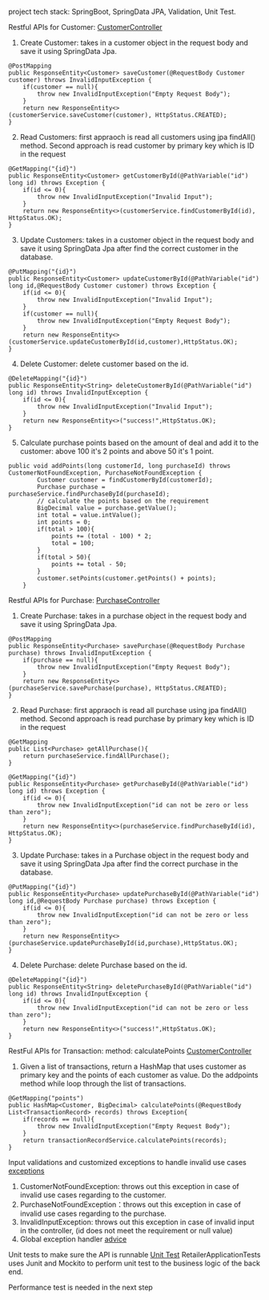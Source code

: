 project tech stack: SpringBoot, SpringData JPA, Validation, Unit Test.


Restful APIs for Customer: [CustomerController](https://github.com/undefeatedzombie/webapi/blob/main/src/main/java/com/webapi/retailer/controller/CustomerController.java)
1. Create Customer: takes in a customer object in the request body and save it using SpringData Jpa.
```
@PostMapping
public ResponseEntity<Customer> saveCustomer(@RequestBody Customer customer) throws InvalidInputException {
    if(customer == null){
        throw new InvalidInputException("Empty Request Body");
    }
    return new ResponseEntity<>(customerService.saveCustomer(customer), HttpStatus.CREATED);
}
```
2. Read Customers: first appraoch is read all customers using jpa findAll() method. Second approach is read customer by primary key which is ID in the request
```
@GetMapping("{id}")
public ResponseEntity<Customer> getCustomerById(@PathVariable("id") long id) throws Exception {
    if(id <= 0){
        throw new InvalidInputException("Invalid Input");
    }
    return new ResponseEntity<>(customerService.findCustomerById(id), HttpStatus.OK);
}
```
3. Update Customers: takes in a customer object in the request body and save it using SpringData Jpa after find the correct customer in the database.
```
@PutMapping("{id}")
public ResponseEntity<Customer> updateCustomerById(@PathVariable("id") long id,@RequestBody Customer customer) throws Exception {
    if(id <= 0){
        throw new InvalidInputException("Invalid Input");
    }
    if(customer == null){
        throw new InvalidInputException("Empty Request Body");
    }
    return new ResponseEntity<>(customerService.updateCustomerById(id,customer),HttpStatus.OK);
}
```
4. Delete Customer: delete customer based on the id.
```
@DeleteMapping("{id}")
public ResponseEntity<String> deleteCustomerById(@PathVariable("id") long id) throws InvalidInputException {
    if(id <= 0){
        throw new InvalidInputException("Invalid Input");
    }
    return new ResponseEntity<>("success!",HttpStatus.OK);
}
```
5. Calculate purchase points based on the amount of deal and add it to the customer: above 100 it's 2 points and above 50 it's 1 point.
```
public void addPoints(long customerId, long purchaseId) throws CustomerNotFoundException, PurchaseNotFoundException {
        Customer customer = findCustomerById(customerId);
        Purchase purchase = purchaseService.findPurchaseById(purchaseId);
        // calculate the points based on the requirement
        BigDecimal value = purchase.getValue();
        int total = value.intValue();
        int points = 0;
        if(total > 100){
            points += (total - 100) * 2;
            total = 100;
        }
        if(total > 50){
            points += total - 50;
        }
        customer.setPoints(customer.getPoints() + points);
    }
```
Restful APIs for Purchase: [PurchaseController](https://github.com/undefeatedzombie/webapi/blob/main/src/main/java/com/webapi/retailer/controller/PurchaseController.java)
1. Create Purchase: takes in a purchase object in the request body and save it using SpringData Jpa.
```
@PostMapping
public ResponseEntity<Purchase> savePurchase(@RequestBody Purchase purchase) throws InvalidInputException {
    if(purchase == null){
        throw new InvalidInputException("Empty Request Body");
    }
    return new ResponseEntity<>(purchaseService.savePurchase(purchase), HttpStatus.CREATED);
}
```
2. Read Purchase: first appraoch is read all purchase using jpa findAll() method. Second approach is read purchase by primary key which is ID in the request
```
@GetMapping
public List<Purchase> getAllPurchase(){
    return purchaseService.findAllPurchase();
}

@GetMapping("{id}")
public ResponseEntity<Purchase> getPurchaseById(@PathVariable("id") long id) throws Exception {
    if(id <= 0){
        throw new InvalidInputException("id can not be zero or less than zero");
    }
    return new ResponseEntity<>(purchaseService.findPurchaseById(id), HttpStatus.OK);
}
```
3. Update Purchase: takes in a Purchase object in the request body and save it using SpringData Jpa after find the correct purchase in the database.
```
@PutMapping("{id}")
public ResponseEntity<Purchase> updatePurchaseById(@PathVariable("id") long id,@RequestBody Purchase purchase) throws Exception {
    if(id <= 0){
        throw new InvalidInputException("id can not be zero or less than zero");
    }
    return new ResponseEntity<>(purchaseService.updatePurchaseById(id,purchase),HttpStatus.OK);
}
```
4. Delete Purchase: delete Purchase based on the id.
```
@DeleteMapping("{id}")
public ResponseEntity<String> deletePurchaseById(@PathVariable("id") long id) throws InvalidInputException {
    if(id <= 0){
        throw new InvalidInputException("id can not be zero or less than zero");
    }
    return new ResponseEntity<>("success!",HttpStatus.OK);
}
```

RestFul APIs for Transaction: method: calculatePoints
[CustomerController](https://github.com/undefeatedzombie/webapi/blob/main/src/main/java/com/webapi/retailer/controller/CustomerController.java)
1. Given a list of transactions, return a HashMap that uses customer as primary key and the points of each customer as value. Do the addpoints method while loop through the list of transactions.
```
@GetMapping("points")
public HashMap<Customer, BigDecimal> calculatePoints(@RequestBody List<TransactionRecord> records) throws Exception{
    if(records == null){
        throw new InvalidInputException("Empty Request Body");
    }
    return transactionRecordService.calculatePoints(records);
}
```
Input validations and customized exceptions to handle invalid use cases [exceptions](https://github.com/undefeatedzombie/webapi/tree/main/src/main/java/com/webapi/retailer/exception)
1. CustomerNotFoundException: throws out this exception in case of invalid use cases regarding to the customer.
2. PurchaseNotFoundException：throws out this exception in case of invalid use cases regarding to the purchase.
3. InvalidInputException: throws out this exception in case of invalid input in the controller, (id does not meet the requirement or null value)
4. Global exception handler [advice](https://github.com/undefeatedzombie/webapi/tree/main/src/main/java/com/webapi/retailer/advice)

Unit tests to make sure the API is runnable [Unit Test](https://github.com/undefeatedzombie/webapi/blob/main/src/test/java/com/webapi/retailer/RetailerApplicationTests.java)
RetailerApplicationTests uses Junit and Mockito to perform unit test to the business logic of the back end.

Performance test is needed in the next step
